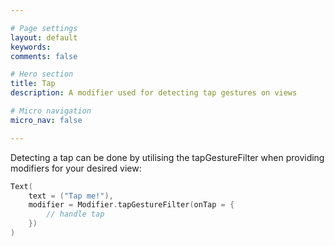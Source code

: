 ```yaml
---

# Page settings
layout: default
keywords:
comments: false

# Hero section
title: Tap
description: A modifier used for detecting tap gestures on views

# Micro navigation
micro_nav: false

---
```


Detecting a tap can be done by utilising the tapGestureFilter when providing modifiers for your desired view:

```kotlin
Text(
    text = ("Tap me!"),
    modifier = Modifier.tapGestureFilter(onTap = {
        // handle tap
    })
)
```
